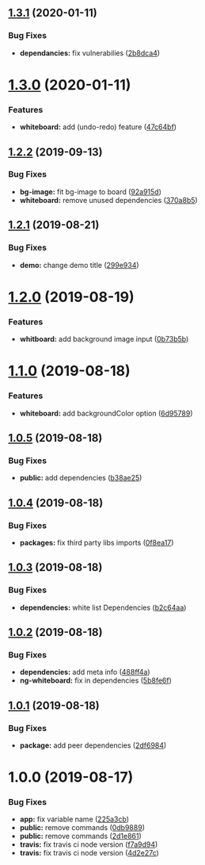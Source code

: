 ## [1.3.1](https://github.com/mostafazke/ng-whiteboard/compare/v1.3.0...v1.3.1) (2020-01-11)


### Bug Fixes

* **dependancies:** fix vulnerabilies ([2b8dca4](https://github.com/mostafazke/ng-whiteboard/commit/2b8dca435441c44afdc42e125764f1652c9727c6))

# [1.3.0](https://github.com/mostafazke/ng-whiteboard/compare/v1.2.2...v1.3.0) (2020-01-11)


### Features

* **whiteboard:** add (undo-redo) feature ([47c64bf](https://github.com/mostafazke/ng-whiteboard/commit/47c64bf47be15b214e3f0952a6a504576e40f773))

## [1.2.2](https://github.com/mostafazke/ng-whiteboard/compare/v1.2.1...v1.2.2) (2019-09-13)


### Bug Fixes

* **bg-image:** fit bg-image to board ([92a915d](https://github.com/mostafazke/ng-whiteboard/commit/92a915d))
* **whiteboard:** remove unused dependencies ([370a8b5](https://github.com/mostafazke/ng-whiteboard/commit/370a8b5))

## [1.2.1](https://github.com/mostafazke/ng-whiteboard/compare/v1.2.0...v1.2.1) (2019-08-21)


### Bug Fixes

* **demo:** change demo title ([299e934](https://github.com/mostafazke/ng-whiteboard/commit/299e934))

# [1.2.0](https://github.com/mostafazke/ng-whiteboard/compare/v1.1.0...v1.2.0) (2019-08-19)


### Features

* **whitboard:** add background image input ([0b73b5b](https://github.com/mostafazke/ng-whiteboard/commit/0b73b5b))

# [1.1.0](https://github.com/mostafazke/ng-whiteboard/compare/v1.0.5...v1.1.0) (2019-08-18)


### Features

* **whiteboard:** add backgroundColor option ([6d95789](https://github.com/mostafazke/ng-whiteboard/commit/6d95789))

## [1.0.5](https://github.com/mostafazke/ng-whiteboard/compare/v1.0.4...v1.0.5) (2019-08-18)


### Bug Fixes

* **public:** add  dependencies ([b38ae25](https://github.com/mostafazke/ng-whiteboard/commit/b38ae25))

## [1.0.4](https://github.com/mostafazke/ng-whiteboard/compare/v1.0.3...v1.0.4) (2019-08-18)


### Bug Fixes

* **packages:** fix third party libs imports ([0f8ea17](https://github.com/mostafazke/ng-whiteboard/commit/0f8ea17))

## [1.0.3](https://github.com/mostafazke/ng-whiteboard/compare/v1.0.2...v1.0.3) (2019-08-18)


### Bug Fixes

* **dependencies:** white list  Dependencies ([b2c64aa](https://github.com/mostafazke/ng-whiteboard/commit/b2c64aa))

## [1.0.2](https://github.com/mostafazke/ng-whiteboard/compare/v1.0.1...v1.0.2) (2019-08-18)


### Bug Fixes

* **dependencies:** add meta info ([488ff4a](https://github.com/mostafazke/ng-whiteboard/commit/488ff4a))
* **ng-whiteboard:** fix in dependencies ([5b8fe6f](https://github.com/mostafazke/ng-whiteboard/commit/5b8fe6f))

## [1.0.1](https://github.com/mostafazke/ng-whiteboard/compare/v1.0.0...v1.0.1) (2019-08-18)


### Bug Fixes

* **package:** add peer dependencies ([2df6984](https://github.com/mostafazke/ng-whiteboard/commit/2df6984))

# 1.0.0 (2019-08-17)


### Bug Fixes

* **app:** fix variable name ([225a3cb](https://github.com/mostafazke/ng-whiteboard/commit/225a3cb))
* **public:** remove commands ([0db9889](https://github.com/mostafazke/ng-whiteboard/commit/0db9889))
* **public:** remove commands ([2d1e861](https://github.com/mostafazke/ng-whiteboard/commit/2d1e861))
* **travis:** fix travis ci node version ([f7a9d94](https://github.com/mostafazke/ng-whiteboard/commit/f7a9d94))
* **travis:** fix travis ci node version ([4d2e27c](https://github.com/mostafazke/ng-whiteboard/commit/4d2e27c))

